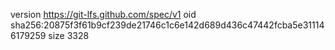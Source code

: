 version https://git-lfs.github.com/spec/v1
oid sha256:20875f3f61b9cf239de21746c1c6e142d689d436c47442fcba5e311146179259
size 3328
